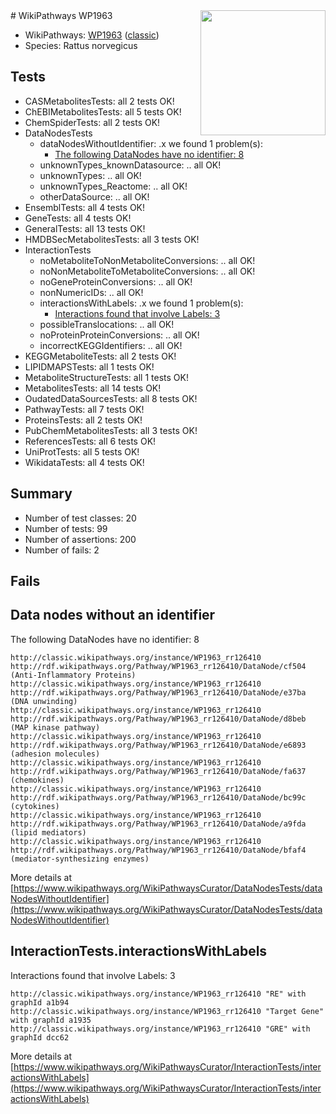 <img style="float: right; width: 200px" src="https://upload.wikimedia.org/wikipedia/commons/thumb/8/83/Wplogo_with_text_500.png/640px-Wplogo_with_text_500.png" />
# WikiPathways WP1963

* WikiPathways: [WP1963](https://wikipathways.org/pathways/WP1963) ([classic](https://classic.wikipathways.org/instance/WP1963))
* Species: Rattus norvegicus
## Tests
* CASMetabolitesTests: all 2 tests OK!
* ChEBIMetabolitesTests: all 5 tests OK!
* ChemSpiderTests: all 2 tests OK!
* DataNodesTests
    * dataNodesWithoutIdentifier: .x we found 1 problem(s):
        * [The following DataNodes have no identifier: 8](#d2d32fa7)
    * unknownTypes_knownDatasource: .. all OK!
    * unknownTypes: .. all OK!
    * unknownTypes_Reactome: .. all OK!
    * otherDataSource: .. all OK!
* EnsemblTests: all 4 tests OK!
* GeneTests: all 4 tests OK!
* GeneralTests: all 13 tests OK!
* HMDBSecMetabolitesTests: all 3 tests OK!
* InteractionTests
    * noMetaboliteToNonMetaboliteConversions: .. all OK!
    * noNonMetaboliteToMetaboliteConversions: .. all OK!
    * noGeneProteinConversions: .. all OK!
    * nonNumericIDs: .. all OK!
    * interactionsWithLabels: .x we found 1 problem(s):
        * [Interactions found that involve Labels: 3](#630d267a)
    * possibleTranslocations: .. all OK!
    * noProteinProteinConversions: .. all OK!
    * incorrectKEGGIdentifiers: .. all OK!
* KEGGMetaboliteTests: all 2 tests OK!
* LIPIDMAPSTests: all 1 tests OK!
* MetaboliteStructureTests: all 1 tests OK!
* MetabolitesTests: all 14 tests OK!
* OudatedDataSourcesTests: all 8 tests OK!
* PathwayTests: all 7 tests OK!
* ProteinsTests: all 2 tests OK!
* PubChemMetabolitesTests: all 3 tests OK!
* ReferencesTests: all 6 tests OK!
* UniProtTests: all 5 tests OK!
* WikidataTests: all 4 tests OK!


## Summary

* Number of test classes: 20
* Number of tests: 99
* Number of assertions: 200
* Number of fails: 2

## Fails

<a name="d2d32fa7" />

## Data nodes without an identifier

The following DataNodes have no identifier: 8
```
http://classic.wikipathways.org/instance/WP1963_rr126410 http://rdf.wikipathways.org/Pathway/WP1963_rr126410/DataNode/cf504 (Anti-Inflammatory Proteins)
http://classic.wikipathways.org/instance/WP1963_rr126410 http://rdf.wikipathways.org/Pathway/WP1963_rr126410/DataNode/e37ba (DNA unwinding)
http://classic.wikipathways.org/instance/WP1963_rr126410 http://rdf.wikipathways.org/Pathway/WP1963_rr126410/DataNode/d8beb (MAP kinase pathway)
http://classic.wikipathways.org/instance/WP1963_rr126410 http://rdf.wikipathways.org/Pathway/WP1963_rr126410/DataNode/e6893 (adhesion molecules)
http://classic.wikipathways.org/instance/WP1963_rr126410 http://rdf.wikipathways.org/Pathway/WP1963_rr126410/DataNode/fa637 (chemokines)
http://classic.wikipathways.org/instance/WP1963_rr126410 http://rdf.wikipathways.org/Pathway/WP1963_rr126410/DataNode/bc99c (cytokines)
http://classic.wikipathways.org/instance/WP1963_rr126410 http://rdf.wikipathways.org/Pathway/WP1963_rr126410/DataNode/a9fda (lipid mediators)
http://classic.wikipathways.org/instance/WP1963_rr126410 http://rdf.wikipathways.org/Pathway/WP1963_rr126410/DataNode/bfaf4 (mediator-synthesizing enzymes)
```

More details at [https://www.wikipathways.org/WikiPathwaysCurator/DataNodesTests/dataNodesWithoutIdentifier](https://www.wikipathways.org/WikiPathwaysCurator/DataNodesTests/dataNodesWithoutIdentifier)

<a name="630d267a" />

## InteractionTests.interactionsWithLabels

Interactions found that involve Labels: 3
```
http://classic.wikipathways.org/instance/WP1963_rr126410 "RE" with graphId a1b94
http://classic.wikipathways.org/instance/WP1963_rr126410 "Target Gene" with graphId a1935
http://classic.wikipathways.org/instance/WP1963_rr126410 "GRE" with graphId dcc62
```

More details at [https://www.wikipathways.org/WikiPathwaysCurator/InteractionTests/interactionsWithLabels](https://www.wikipathways.org/WikiPathwaysCurator/InteractionTests/interactionsWithLabels)

